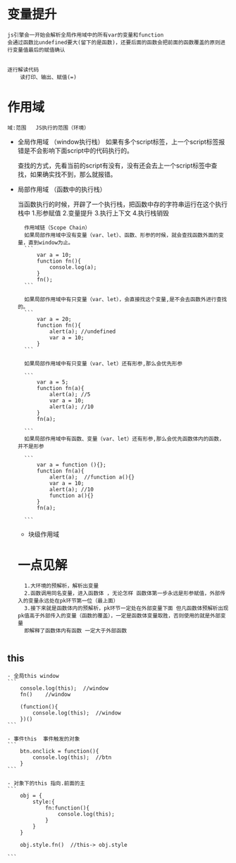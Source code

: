 # 变量提升
    js引擎会一开始会解析全局作用域中的所有var的变量和function
    会通过函数比undefined要大(留下的是函数)，还要后面的函数会把前面的函数覆盖的原则进行变量值最后的赋值确认


    逐行解读代码
        读打印、输出、赋值(=)

# 作用域
    域:范围   JS执行的范围（环境）


- 全局作用域 （window执行栈）
    如果有多个script标签，上一个script标签报错是不会影响下面script中的代码执行的。

    查找的方式，先看当前的script有没有，没有还会去上一个script标签中查找，如果确实找不到，那么就报错。

- 局部作用域 （函数中的执行栈）

    当函数执行的时候，开辟了一个执行栈，把函数中存的字符串运行在这个执行栈中
    1.形参赋值
    2.变量提升
    3.执行上下文
    4.执行栈销毁

        作用域链（Scope Chain）
        如果局部作用域中没有变量（var、let）、函数、形参的时候，就会查找函数外面的变量，直到window为止。
        ``` 
            var a = 10;
            function fn(){
                console.log(a);
            }
            fn();
        ```

        如果局部作用域中有只变量（var、let），会直接找这个变量,是不会去函数外进行查找的。
        ```
            var a = 20;
            function fn(){
                alert(a); //undefined
                var a = 10;
            }
        ```

        如果局部作用域中有只变量（var、let）还有形参,那么会优先形参

        ```
            var a = 5;
            function fn(a){
                alert(a); //5
                var a = 10;
                alert(a); //10
            }
            fn(a);

        ```
        如果局部作用域中有函数、变量（var、let）还有形参,那么会优先函数体内的函数，并不是形参

        ```
            var a = function (){};
            function fn(a){
                alert(a);  //function a(){}
                var a = 10;
                alert(a); //10
                function a(){}
            }
            fn(a);

        ```
    - 块级作用域


    # 一点见解

    ```
      1.大环境的预解析，解析出变量
      2.函数调用同名变量，进入函数体 ，无论怎样 函数体第一步永远是形参赋值，外部传入的变量永远处在pk环节第一位（最上面）
      3.接下来就是函数体内的预解析，pk环节一定处在外部变量下面 但凡函数体预解析出现pk值高于外部传入的变量（函数的覆盖），一定是函数体变量取胜，否则使用的就是外部变量 
      即解释了函数体内有函数 一定大于外部函数


    ```

## this
    - 全局this window
    ```
        console.log(this);  //window
        fn()    //window

        (function(){
            console.log(this);  //window
        })()
    ```

    - 事件this  事件触发的对象
    ```
        btn.onclick = function(){
            console.log(this);  //btn
        }
    ```

    - 对象下的this 指向.前面的主
    ```
        obj = {
            style:{
                fn:function(){
                    console.log(this);
                }
            }
        }

        obj.style.fn()  //this-> obj.style

    ```
